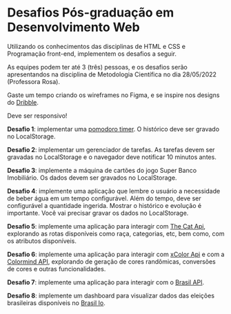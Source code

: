 # Desafios Pós-graduação em Desenvolvimento Web


Utilizando os conhecimentos das disciplinas de HTML e CSS e Programação front-end, implementem os desafios a seguir.

As equipes podem ter até 3 (três) pessoas, e os desafios serão apresentandos na disciplina de Metodologia Científica no dia 28/05/2022 (Professora Rosa).

Gaste um tempo criando os wireframes no Figma, e se inspire nos designs do [Dribble](https://dribbble.com/).

Deve ser responsivo!


**Desafio 1**: implementar uma [pomodoro timer](https://pt.wikipedia.org/wiki/T%C3%A9cnica_pomodoro). O histórico deve ser gravado no LocalStorage.

**Desafio 2**: implementar um gerenciador de tarefas. As tarefas devem ser gravadas no LocalStorage e o navegador deve notificar 10 minutos antes.

**Desafio 3**: implemente a máquina de cartões do jogo Super Banco Imobiliário. Os dados devem ser gravados no LocalStorage.

**Desafio 4**: implemente uma aplicação que lembre o usuário a necessidade de beber água em um tempo configurável. Além do tempo, deve ser configurável a quantidade ingerida. Mostrar o histórico e evolução é importante. Você vai precisar gravar os dados no LocalStorage.

**Desafio 5**: implemente uma aplicação para interagir com [The Cat Api](https://docs.thecatapi.com/), explorando as rotas disponíveis como raça, categorias, etc, bem como, com os atributos disponíveis.

**Desafio 6**: implemente uma aplicação para interagir com [xColor Api](https://x-colors.herokuapp.com/?ref=publicapis.dev) e com a [Colormind API](http://colormind.io/api-access/?ref=publicapis.dev), explorando de geração de cores randômicas, conversões de cores e outras funcionalidades.

**Desafio 7**: implemente uma aplicação para interagir com o [Brasil API](https://brasilapi.com.br/docs).

**Desafio 8**: implemente um dashboard para visualizar dados das eleições brasileiras disponíveis no [Brasil Io](https://brasil.io/dataset/eleicoes-brasil/candidatos/).
